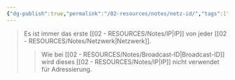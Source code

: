 ```yaml
---
{"dg-publish":true,"permalink":"/02-resources/notes/netz-id/","tags":["netzwerk/ip"],"updated":"2024-07-26T14:19:34.590+02:00"}
---
```


>Es ist immer das erste [[02 - RESOURCES/Notes/IP\|IP]] von jeder [[02 - RESOURCES/Notes/Netzwerk\|Netzwerk]].
>>Wie bei [[02 - RESOURCES/Notes/Broadcast-ID\|Broadcast-ID]]  wird dieses [[02 - RESOURCES/Notes/IP\|IP]] nicht verwendet für Adressierung.
